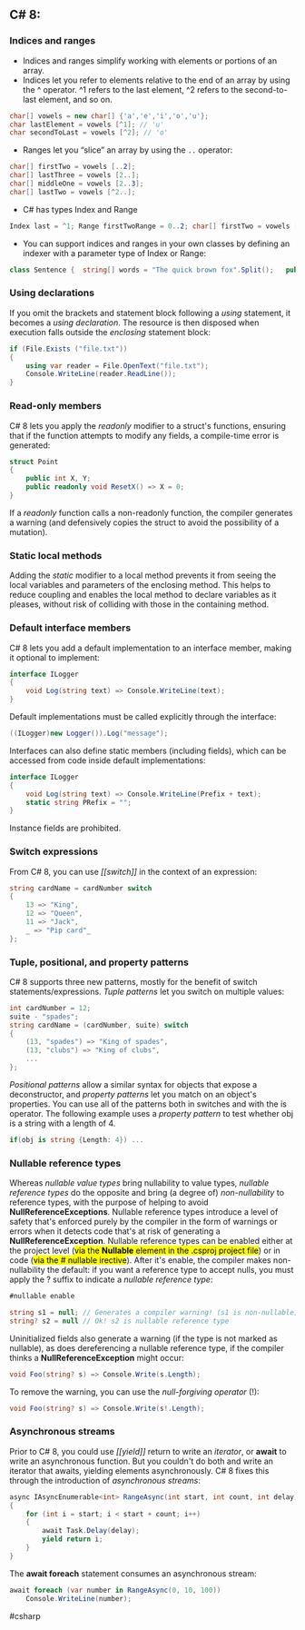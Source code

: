 ## C# 8:

### Indices and ranges

* Indices and ranges simplify working with elements or portions of an array.
* Indices let you refer to elements relative to the end of an array by using the ^ operator. ^1 refers to the last element, ^2 refers to the second-to-last element, and so on.

```csharp
char[] vowels = new char[] {'a','e','i','o','u'}; 
char lastElement = vowels [^1]; // 'u'
char secondToLast = vowels [^2]; // 'o'
```

- Ranges let you “slice” an array by using the `..` operator:

```csharp
char[] firstTwo = vowels [..2];
char[] lastThree = vowels [2..];
char[] middleOne = vowels [2..3];
char[] lastTwo = vowels [^2..];
```

* C# has types Index and Range

```csharp
Index last = ^1; Range firstTwoRange = 0..2; char[] firstTwo = vowels [firstTwoRange]; // 'a', 'e'
```

* You can support indices and ranges in your own classes by defining an indexer with a parameter type of Index or Range:

```csharp
class Sentence {  string[] words = "The quick brown fox".Split();   public string this [Index index] => words [index];  public string[] this [Range range] => words [range]; }
```

### Using declarations

If you omit the brackets and statement block following a *using* statement, it becomes a *using declaration*. The resource is then disposed when execution falls outside the *enclosing* statement block:

```csharp
if (File.Exists ("file.txt"))
{
	using var reader = File.OpenText("file.txt");
	Console.WriteLine(reader.ReadLine());
}
```

### Read-only members

C# 8 lets you apply the *readonly* modifier to a struct's functions, ensuring that if the function attempts to modify any fields, a compile-time error is generated:

```csharp
struct Point
{
	public int X, Y;
	public readonly void ResetX() => X = 0;
}
```

If a *readonly* function calls a non-readonly function, the compiler generates a warning (and defensively copies the struct to avoid the possibility of a mutation).

### Static local methods

Adding the *static* modifier to a local method prevents it from seeing the local variables and parameters of the enclosing method. This helps to reduce coupling and enables the local method to declare variables as it pleases, without risk of colliding with those in the containing method.

### Default interface members

C# 8 lets you add a default implementation to an interface member, making it optional to implement:

```csharp
interface ILogger
{
	void Log(string text) => Console.WriteLine(text);
}
```

Default implementations must be called explicitly through the interface:

```csharp
((ILogger)new Logger()).Log("message");
```

Interfaces can also define static members (including fields), which can be accessed from code inside default implementations:

```csharp
interface ILogger
{
	void Log(string text) => Console.WriteLine(Prefix + text);
	static string PRefix = "";
}
```

Instance fields are prohibited.

### Switch expressions

From C# 8, you can use *[[switch]]* in the context of an expression:

```csharp
string cardName = cardNumber switch
{
	13 => "King",
	12 => "Queen",
	11 => "Jack",
	_ => "Pip card"_
};
```

### Tuple, positional, and property patterns

C# 8 supports three new patterns, mostly for the benefit of switch statements/expressions. *Tuple patterns* let you switch on multiple values:

```csharp
int cardNumber = 12;
suite - "spades";
string cardName = (cardNumber, suite) switch
{
	(13, "spades") => "King of spades",
	(13, "clubs") => "King of clubs",
	...
};
```

*Positional patterns* allow a similar syntax for objects that expose a deconstructor, and *property patterns* let you match on an object's properties. You can use all of the patterns both in switches and with the is operator. The following example uses a *property pattern* to test whether obj is a string with a length of 4.

```csharp
if(obj is string {Length: 4}) ...
```

### Nullable reference types

Whereas *nullable value types* bring nullability to value types, *nullable reference types* do the opposite and bring (a degree of) *non-nullability* to reference types, with the purpose of helping to avoid **NullReferenceExceptions**. Nullable reference types introduce a level of safety that's enforced purely by the compiler in the form of warnings or errors when it detects code that's at risk of generating a **NullReferenceException**. Nullable reference types can be enabled either at the project level (<mark>via the **Nullable** element in the .csproj project file</mark>) or in code (<mark>via the # nullable irective</mark>).
After it's enable, the compiler makes non-nullability the default: if you want a reference type to accept nulls, you must apply the ? suffix to indicate a *nullable reference type*:

```csharp
#nullable enable

string s1 = null; // Generates a compiler warning! (s1 is non-nullable)
string? s2 = null // Ok! s2 is nullable reference type
```

Uninitialized fields also generate a warning (if the type is not marked as nullable), as does dereferencing a nullable reference type, if the compiler thinks a **NullReferenceException** might occur:

```csharp
void Foo(string? s) => Console.Write(s.Length);
```

To remove the warning, you can use the *null-forgiving operator* (!):

```csharp
void Foo(string? s) => Console.Write(s!.Length);
```

### Asynchronous streams

Prior to C# 8, you could use *[[yield]]* return to write an *iterator*, or **await** to write an asynchronous function. But you couldn't do both and write an iterator that awaits, yielding elements asynchronously. C# 8 fixes this through the introduction of *asynchronous streams*:

```csharp
async IAsyncEnumerable<int> RangeAsync(int start, int count, int delay)
{
	for (int i = start; i < start + count; i++)
	{
		await Task.Delay(delay);
		yield return i;
	}
}
```

The **await foreach** statement consumes an asynchronous stream:

```csharp
await foreach (var number in RangeAsync(0, 10, 100))
	Console.WriteLine(number);
```

#csharp